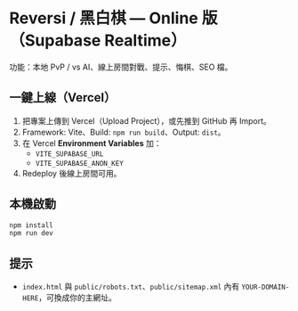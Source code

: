 # Reversi / 黑白棋 — Online 版（Supabase Realtime）

功能：本地 PvP / vs AI、線上房間對戰、提示、悔棋、SEO 檔。

## 一鍵上線（Vercel）
1. 把專案上傳到 Vercel（Upload Project），或先推到 GitHub 再 Import。
2. Framework: Vite、Build: `npm run build`、Output: `dist`。
3. 在 Vercel **Environment Variables** 加：
   - `VITE_SUPABASE_URL`
   - `VITE_SUPABASE_ANON_KEY`
4. Redeploy 後線上房間可用。

## 本機啟動
```bash
npm install
npm run dev
```

## 提示
- `index.html` 與 `public/robots.txt`、`public/sitemap.xml` 內有 `YOUR-DOMAIN-HERE`，可換成你的主網址。
